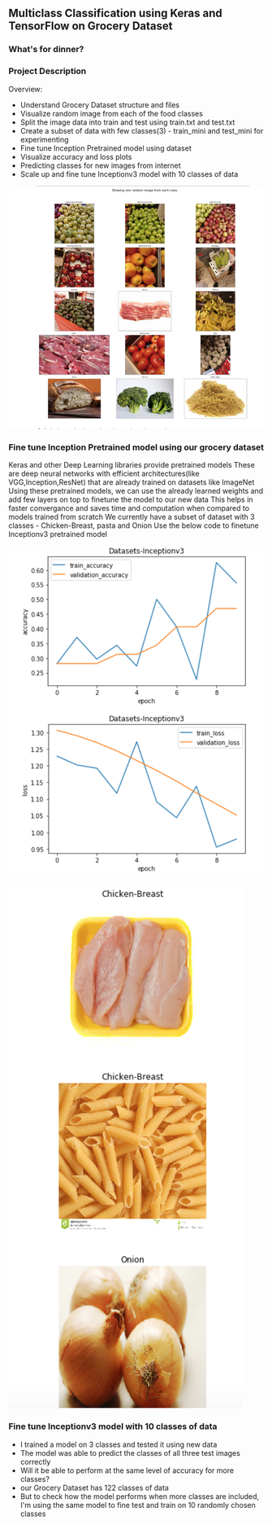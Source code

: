 
## Multiclass Classification using Keras and TensorFlow on Grocery Dataset
### What's for dinner?


### Project Description
Overview:

- Understand Grocery Dataset structure and files
- Visualize random image from each of the food classes
- Split the image data into train and test using train.txt and test.txt
- Create a subset of data with few classes(3) - train_mini and test_mini for experimenting
- Fine tune Inception Pretrained model using dataset
- Visualize accuracy and loss plots
- Predicting classes for new images from internet
- Scale up and fine tune Inceptionv3 model with 10 classes of data


![random.png](images/random.png)


### Fine tune Inception Pretrained model using our grocery dataset
Keras and other Deep Learning libraries provide pretrained models
These are deep neural networks with efficient architectures(like VGG,Inception,ResNet) that are already trained on datasets like ImageNet
Using these pretrained models, we can use the already learned weights and add few layers on top to finetune the model to our new data
This helps in faster convergance and saves time and computation when compared to models trained from scratch
We currently have a subset of dataset with 3 classes - Chicken-Breast, pasta and Onion
Use the below code to finetune Inceptionv3 pretrained model

![acc_loss_3images.png](images/acc_loss_3images.png)

![predict_3images.png](images/predict_3images.png)


### Fine tune Inceptionv3 model with 10 classes of data
- I trained a model on 3 classes and tested it using new data
- The model was able to predict the classes of all three test images correctly
- Will it be able to perform at the same level of accuracy for more classes?
- our Grocery Dataset has 122 classes of data
- But to check how the model performs when more classes are included, I'm using the same model to fine test and train on 10 randomly chosen classes


